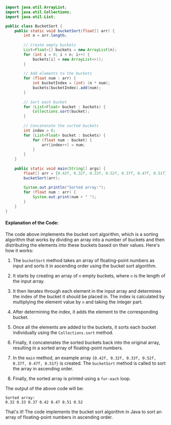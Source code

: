 

```java
import java.util.ArrayList;
import java.util.Collections;
import java.util.List;

public class BucketSort {
    public static void bucketSort(float[] arr) {
        int n = arr.length;
        
        // Create empty buckets
        List<Float>[] buckets = new ArrayList[n];
        for (int i = 0; i < n; i++) {
            buckets[i] = new ArrayList<>();
        }
        
        // Add elements to the buckets
        for (float num : arr) {
            int bucketIndex = (int) (n * num);
            buckets[bucketIndex].add(num);
        }
        
        // Sort each bucket
        for (List<Float> bucket : buckets) {
            Collections.sort(bucket);
        }
        
        // Concatenate the sorted buckets
        int index = 0;
        for (List<Float> bucket : buckets) {
            for (float num : bucket) {
                arr[index++] = num;
            }
        }
    }
    
    public static void main(String[] args) {
        float[] arr = {0.42f, 0.32f, 0.33f, 0.52f, 0.37f, 0.47f, 0.51f};
        bucketSort(arr);
        
        System.out.println("Sorted array:");
        for (float num : arr) {
            System.out.print(num + " ");
        }
    }
}
```

#### Explanation of the Code:

The code above implements the bucket sort algorithm, which is a sorting algorithm that works by dividing an array into a number of buckets and then distributing the elements into these buckets based on their values. Here's how it works:

1. The `bucketSort` method takes an array of floating-point numbers as input and sorts it in ascending order using the bucket sort algorithm.

2. It starts by creating an array of `n` empty buckets, where `n` is the length of the input array.

3. It then iterates through each element in the input array and determines the index of the bucket it should be placed in. The index is calculated by multiplying the element value by `n` and taking the integer part.

4. After determining the index, it adds the element to the corresponding bucket.

5. Once all the elements are added to the buckets, it sorts each bucket individually using the `Collections.sort` method.

6. Finally, it concatenates the sorted buckets back into the original array, resulting in a sorted array of floating-point numbers.

7. In the `main` method, an example array `{0.42f, 0.32f, 0.33f, 0.52f, 0.37f, 0.47f, 0.51f}` is created. The `bucketSort` method is called to sort the array in ascending order.

8. Finally, the sorted array is printed using a `for-each` loop.

The output of the above code will be:
```
Sorted array:
0.32 0.33 0.37 0.42 0.47 0.51 0.52
```

That's it! The code implements the bucket sort algorithm in Java to sort an array of floating-point numbers in ascending order.
